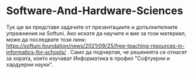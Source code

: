 # Software-And-Hardware-Sciences
Тук ще ви представя задачите от презентациите и допълнителните упражнения на Softuni. Ако искате да научите и вие за този материал, може да последвате този линк: https://softuni.foundation/news/2021/09/25/free-teaching-resources-in-informatics-for-schools/ . Само да подчертая, че решенията се отнасят за хората, които изучават Информатика в профил "Софтуерни и хардуерни науки".
